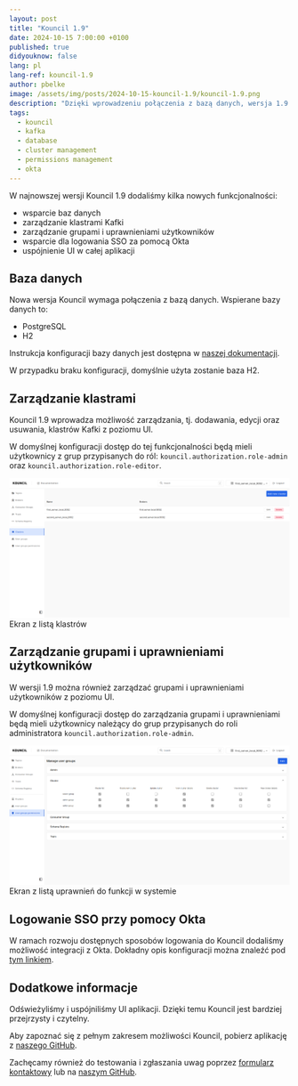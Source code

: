 ```yaml
---
layout: post
title: "Kouncil 1.9"
date: 2024-10-15 7:00:00 +0100
published: true
didyouknow: false
lang: pl
lang-ref: kouncil-1.9
author: pbelke
image: /assets/img/posts/2024-10-15-kouncil-1.9/kouncil-1.9.png
description: "Dzięki wprowadzeniu połączenia z bazą danych, wersja 1.9 Kouncil umożliwia kolejne usprawnienia, które wcześniej nie były możliwe do zrealizowania. W pierwszej kolejności dodaliśmy możliwość zarządzania klastrami Kafki oraz grupami i uprawnieniami z poziomu aplikacji. Dodatkowo od wersji 1.9 możliwe będzie logowanie SSO dzięki integracji z Okta."
tags:
  - kouncil
  - kafka
  - database
  - cluster management
  - permissions management
  - okta
---
```


W najnowszej wersji Kouncil 1.9 dodaliśmy kilka nowych funkcjonalności:

* wsparcie baz danych
* zarządzanie klastrami Kafki
* zarządzanie grupami i uprawnieniami użytkowników
* wsparcie dla logowania SSO za pomocą Okta
* uspójnienie UI w całej aplikacji

## Baza danych

Nowa wersja Kouncil wymaga połączenia z bazą danych.
Wspierane bazy danych to:

* PostgreSQL
* H2

Instrukcja konfiguracji bazy danych jest dostępna w [naszej dokumentacji](https://docs.kouncil.io/getting-started/configuration/database).

W przypadku braku konfiguracji, domyślnie użyta zostanie baza H2.

## Zarządzanie klastrami

Kouncil 1.9 wprowadza możliwość zarządzania, tj. dodawania, edycji oraz usuwania, klastrów Kafki z
poziomu UI.

W domyślnej konfiguracji dostęp do tej funkcjonalności będą mieli użytkownicy z grup przypisanych do
ról: `kouncil.authorization.role-admin` oraz `kouncil.authorization.role-editor`.

![Ekran z listą klastrów](/assets/img/posts/2024-10-15-kouncil-1.9/kouncil-1.9-1.png)
<span class="img-legend">Ekran z listą klastrów</span>

## Zarządzanie grupami i uprawnieniami użytkowników

W wersji 1.9 można również zarządzać grupami i uprawnieniami użytkowników z poziomu UI.

W domyślnej konfiguracji dostęp do zarządzania grupami i uprawnieniami będą mieli użytkownicy
należący do grup przypisanych do roli administratora `kouncil.authorization.role-admin`.

![Ekran z listą uprawnień do funkcji w systemie](/assets/img/posts/2024-10-15-kouncil-1.9/kouncil-1.9-2.png)
<span class="img-legend">Ekran z listą uprawnień do funkcji w systemie</span>

## Logowanie SSO przy pomocy Okta

W ramach rozwoju dostępnych sposobów logowania do Kouncil dodaliśmy możliwość integracji z Okta.
Dokładny opis konfiguracji można znaleźć pod [tym linkiem](http://TODO-LINK).

## Dodatkowe informacje

Odświeżyliśmy i uspójniliśmy UI aplikacji. Dzięki temu Kouncil jest bardziej przejrzysty i czytelny.

Aby zapoznać się z pełnym zakresem możliwości Kouncil, pobierz aplikację
z [naszego GitHub](https://github.com/consdata/kouncil).

Zachęcamy również do testowania i zgłaszania uwag
poprzez [formularz kontaktowy](https://kouncil.io/contact-us/) lub
na [naszym GitHub](https://github.com/consdata/kouncil).

